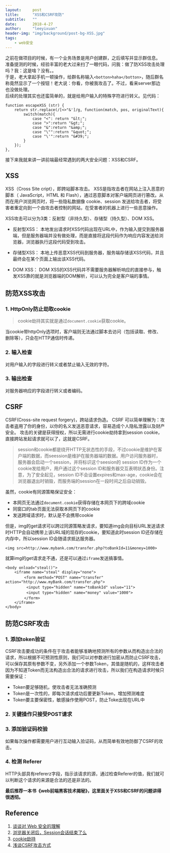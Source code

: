 ```yaml
---
layout:     post
title:      "XSS和CSRF攻防"
subtitle:   ""
date:       2018-4-27
author:     "leeyixuan"
header-img: "img/background/post-bg-XSS.jpg"
tags:
    - web安全
---
```


之前在做项目的时候，有一个业务场景是用户创建群，之后填写并显示群信息。    
准备提测的时候，经验丰富的老大过来扫了一眼代码，问我：做了防XSS攻击处理吗？我：这是啥？没有。。    
于是，老大拿起手机一顿操作，给群名称输入`<botton>haha</botton>`，随后群名称竟然显示了一个按钮！老大说：你看，你被我攻击了。不过，看来server那边也没做处理。    
后续的处理其实也还蛮简单的，就是给用户输入的特殊字符进行转义。见代码：
```
function escapeXSS (str) {
    return str.replace(/[<>"&']/g, function(match, pos, originalText){
        switch(match){
            case "<": return "&lt;";
            case ">":return "&gt;";
            case "&":return "&amp;";
            case "\"":return "&quot;";
            case "\'":return "&#39;";
        }
    });
},
```
接下来我就来讲一讲前端最经常遇到的两大安全问题：XSS和CSRF。
## XSS

 XSS（Cross Site cript），即跨站脚本攻击。
 XSS是指攻击者在网站上注入恶意的脚本（ JavaScript，HTML 和 Flash），通过恶意脚本对客户端网页进行篡改。从而在用户浏览网页时，将一些隐私数据像 cookie、session 发送给攻击者，将受害者重定向到一个由攻击者控制的网站，在受害者的机器上进行一些恶意操作。
 
 XSS攻击可以分为3类：反射型（非持久型）、存储型（持久型）、DOM XSS。
 
 - 反射型XSS：
 本地发出请求时XSS代码出现在URL中，作为输入提交到服务器端，但是服务器端并没有做处理，而是直接将这段代码作为响应内容发送给浏览器，浏览器执行这段代码受到攻击。
 
 - 存储型XSS：
本地上传恶意XSS代码到服务器，服务端存储该XSS代码，并且最终会在某个页面上输出该XSS代码。

- DOM XSS：
DOM XSS的XSS代码并不需要服务器解析响应的直接参与，触发XSS靠的就是浏览器端的DOM解析，可以认为完全是客户端的事情。

## 防范XSS攻击

### 1. HttpOnly防止劫取cookie
>cookie劫持其实就是通过`document.cookie`获取cookie。

当cookie带httpOnly选项时，客户端则无法通过脚本去访问（包括读取、修改、删除等），只会在HTTP通信时传递。

### 2. 输入检查
对用户输入的字段进行转义或者禁止输入无效的字符。
### 3. 输出检查
对服务器响应的字段进行转义或者编码。

## CSRF
CSRF(Cross-site request forgery)，跨站请求伪造。
CSRF 可以简单理解为：攻击者盗用了你的身份，以你的名义发送恶意请求，容易造成个人隐私泄露以及财产安全。
攻击的关键是获得授权，所以无需进行cookie劫持拿到session cookie，直接跨站发起请求就可以了，这就是CSRF。

> session和cookie都是绕开HTTP无状态性的手段，不过cookie是维护在客户端的数据，而seession是维护在服务器端的数据。用户访问服务器时，服务器会启动一个session，并将标识这个seesion的 session ID作为一个cookie发给用户，用户通过这个session ID和服务器交互表明状态身份。注意，为了安全起见，session ID不会设置expires和max-age，cookie会在浏览器退出时销毁，而服务端的session在一段时间之后自动销毁。


虽然，cookie有同源策略保证安全：
- 本网页无法通过`document.cookie`获得存储在本网页下的跨域cookie
- 同窗口的tab页面无法获取本网页下的cookie
- 发送跨域请求时，默认是不会携带cookie

但是，img的get请求可以跨过同源策略发请求，要知道img会向目标URL发送请求时HTTP会自动携带上该URL域的现存的cookie，要知道此时session ID还存储在内存中，所以session ID会随请求抵达服务器。    

`<img src=http://www.mybank.com/transfer.php?toBankId=11&money=1000>`

就算img的get请求走不通，还是可以通过`iframe`发送搞事情。
```
<body onload="steal()">
    <iframe name="steal" display="none">
　　     <form method="POST" name="transfer"　action="http://www.myBank.com/transfer.php">
　　	    <input type="hidden" name="toBankId" value="11">
　　	    <input type="hidden" name="money" value="1000">
　　     </form>
    </iframe>
</body>
```

## 防范CSRF攻击
### 1. 添加token验证
CSRF攻击要成功的条件在于攻击者能够准确地预测所有的参数从而构造出合法的请求，所以根据不可预测性原则，我们可以对参数进行加密从而防止CSRF攻击，可以保存其原有参数不变，另外添加一个参数Token，其值是随机的，这样攻击者因为不知道Token而无法构造出合法的请求进行攻击，所以我们在构造请求时候只需要保证：

- Token要足够随机，使攻击者无法准确预测
- Token是一次性的，即每次请求成功后要更新Token，增加预测难度
- Token要主要保密性，敏感操作使用POST，防止Toke出现在URL中

### 2. 关键操作只接受POST请求

### 3. 添加验证码校验

如果每次操作都需要用户进行互动输入验证码，从而简单有效地防御了CSRF的攻击。


### 4. 检测 Referer
HTTP头部具有refererz字段，指示该请求的源，通过检查Referer的值，我们就可以判断这个请求的来源是合法的还是非法的。

**最后推荐一本书《web前端黑客技术揭秘》，这里面关于XSS和CSRF的问题讲得很透彻。**

## Reference
1. [谈谈对 Web 安全的理解](https://juejin.im/entry/58bad941128fe100643fb35b)
2. [浏览器关闭后，Session会话结束了么](https://blog.csdn.net/stanxl/article/details/47105051)
3. [cookie劫持](https://zhuanlan.zhihu.com/p/32089906)
4. [浅谈CSRF攻击方式](http://www.cnblogs.com/hyddd/archive/2009/04/09/1432744.html)
